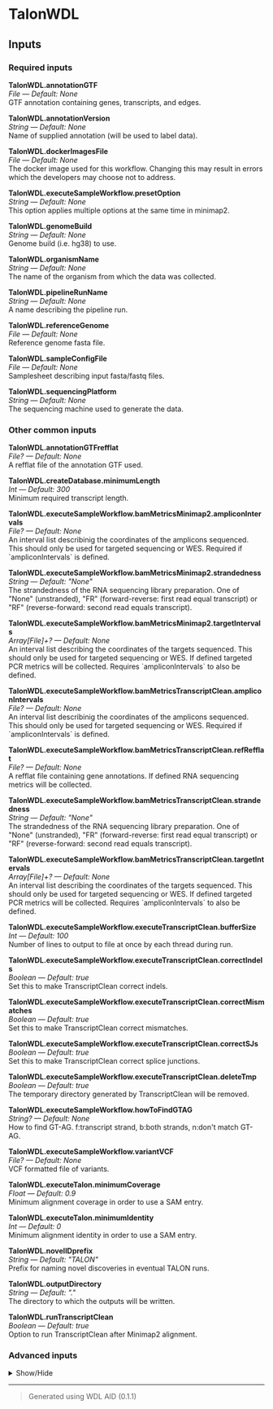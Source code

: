 # TalonWDL


## Inputs


### Required inputs
<p name="TalonWDL.annotationGTF">
        <b>TalonWDL.annotationGTF</b><br />
        <i>File &mdash; Default: None</i><br />
        GTF annotation containing genes, transcripts, and edges.
</p>
<p name="TalonWDL.annotationVersion">
        <b>TalonWDL.annotationVersion</b><br />
        <i>String &mdash; Default: None</i><br />
        Name of supplied annotation (will be used to label data).
</p>
<p name="TalonWDL.dockerImagesFile">
        <b>TalonWDL.dockerImagesFile</b><br />
        <i>File &mdash; Default: None</i><br />
        The docker image used for this workflow. Changing this may result in errors which the developers may choose not to address.
</p>
<p name="TalonWDL.executeSampleWorkflow.presetOption">
        <b>TalonWDL.executeSampleWorkflow.presetOption</b><br />
        <i>String &mdash; Default: None</i><br />
        This option applies multiple options at the same time in minimap2.
</p>
<p name="TalonWDL.genomeBuild">
        <b>TalonWDL.genomeBuild</b><br />
        <i>String &mdash; Default: None</i><br />
        Genome build (i.e. hg38) to use.
</p>
<p name="TalonWDL.organismName">
        <b>TalonWDL.organismName</b><br />
        <i>String &mdash; Default: None</i><br />
        The name of the organism from which the data was collected.
</p>
<p name="TalonWDL.pipelineRunName">
        <b>TalonWDL.pipelineRunName</b><br />
        <i>String &mdash; Default: None</i><br />
        A name describing the pipeline run.
</p>
<p name="TalonWDL.referenceGenome">
        <b>TalonWDL.referenceGenome</b><br />
        <i>File &mdash; Default: None</i><br />
        Reference genome fasta file.
</p>
<p name="TalonWDL.sampleConfigFile">
        <b>TalonWDL.sampleConfigFile</b><br />
        <i>File &mdash; Default: None</i><br />
        Samplesheet describing input fasta/fastq files.
</p>
<p name="TalonWDL.sequencingPlatform">
        <b>TalonWDL.sequencingPlatform</b><br />
        <i>String &mdash; Default: None</i><br />
        The sequencing machine used to generate the data.
</p>

### Other common inputs
<p name="TalonWDL.annotationGTFrefflat">
        <b>TalonWDL.annotationGTFrefflat</b><br />
        <i>File? &mdash; Default: None</i><br />
        A refflat file of the annotation GTF used.
</p>
<p name="TalonWDL.createDatabase.minimumLength">
        <b>TalonWDL.createDatabase.minimumLength</b><br />
        <i>Int &mdash; Default: 300</i><br />
        Minimum required transcript length.
</p>
<p name="TalonWDL.executeSampleWorkflow.bamMetricsMinimap2.ampliconIntervals">
        <b>TalonWDL.executeSampleWorkflow.bamMetricsMinimap2.ampliconIntervals</b><br />
        <i>File? &mdash; Default: None</i><br />
        An interval list describinig the coordinates of the amplicons sequenced. This should only be used for targeted sequencing or WES. Required if `ampliconIntervals` is defined.
</p>
<p name="TalonWDL.executeSampleWorkflow.bamMetricsMinimap2.strandedness">
        <b>TalonWDL.executeSampleWorkflow.bamMetricsMinimap2.strandedness</b><br />
        <i>String &mdash; Default: "None"</i><br />
        The strandedness of the RNA sequencing library preparation. One of "None" (unstranded), "FR" (forward-reverse: first read equal transcript) or "RF" (reverse-forward: second read equals transcript).
</p>
<p name="TalonWDL.executeSampleWorkflow.bamMetricsMinimap2.targetIntervals">
        <b>TalonWDL.executeSampleWorkflow.bamMetricsMinimap2.targetIntervals</b><br />
        <i>Array[File]+? &mdash; Default: None</i><br />
        An interval list describing the coordinates of the targets sequenced. This should only be used for targeted sequencing or WES. If defined targeted PCR metrics will be collected. Requires `ampliconIntervals` to also be defined.
</p>
<p name="TalonWDL.executeSampleWorkflow.bamMetricsTranscriptClean.ampliconIntervals">
        <b>TalonWDL.executeSampleWorkflow.bamMetricsTranscriptClean.ampliconIntervals</b><br />
        <i>File? &mdash; Default: None</i><br />
        An interval list describinig the coordinates of the amplicons sequenced. This should only be used for targeted sequencing or WES. Required if `ampliconIntervals` is defined.
</p>
<p name="TalonWDL.executeSampleWorkflow.bamMetricsTranscriptClean.refRefflat">
        <b>TalonWDL.executeSampleWorkflow.bamMetricsTranscriptClean.refRefflat</b><br />
        <i>File? &mdash; Default: None</i><br />
        A refflat file containing gene annotations. If defined RNA sequencing metrics will be collected.
</p>
<p name="TalonWDL.executeSampleWorkflow.bamMetricsTranscriptClean.strandedness">
        <b>TalonWDL.executeSampleWorkflow.bamMetricsTranscriptClean.strandedness</b><br />
        <i>String &mdash; Default: "None"</i><br />
        The strandedness of the RNA sequencing library preparation. One of "None" (unstranded), "FR" (forward-reverse: first read equal transcript) or "RF" (reverse-forward: second read equals transcript).
</p>
<p name="TalonWDL.executeSampleWorkflow.bamMetricsTranscriptClean.targetIntervals">
        <b>TalonWDL.executeSampleWorkflow.bamMetricsTranscriptClean.targetIntervals</b><br />
        <i>Array[File]+? &mdash; Default: None</i><br />
        An interval list describing the coordinates of the targets sequenced. This should only be used for targeted sequencing or WES. If defined targeted PCR metrics will be collected. Requires `ampliconIntervals` to also be defined.
</p>
<p name="TalonWDL.executeSampleWorkflow.executeTranscriptClean.bufferSize">
        <b>TalonWDL.executeSampleWorkflow.executeTranscriptClean.bufferSize</b><br />
        <i>Int &mdash; Default: 100</i><br />
        Number of lines to output to file at once by each thread during run.
</p>
<p name="TalonWDL.executeSampleWorkflow.executeTranscriptClean.correctIndels">
        <b>TalonWDL.executeSampleWorkflow.executeTranscriptClean.correctIndels</b><br />
        <i>Boolean &mdash; Default: true</i><br />
        Set this to make TranscriptClean correct indels.
</p>
<p name="TalonWDL.executeSampleWorkflow.executeTranscriptClean.correctMismatches">
        <b>TalonWDL.executeSampleWorkflow.executeTranscriptClean.correctMismatches</b><br />
        <i>Boolean &mdash; Default: true</i><br />
        Set this to make TranscriptClean correct mismatches.
</p>
<p name="TalonWDL.executeSampleWorkflow.executeTranscriptClean.correctSJs">
        <b>TalonWDL.executeSampleWorkflow.executeTranscriptClean.correctSJs</b><br />
        <i>Boolean &mdash; Default: true</i><br />
        Set this to make TranscriptClean correct splice junctions.
</p>
<p name="TalonWDL.executeSampleWorkflow.executeTranscriptClean.deleteTmp">
        <b>TalonWDL.executeSampleWorkflow.executeTranscriptClean.deleteTmp</b><br />
        <i>Boolean &mdash; Default: true</i><br />
        The temporary directory generated by TranscriptClean will be removed.
</p>
<p name="TalonWDL.executeSampleWorkflow.howToFindGTAG">
        <b>TalonWDL.executeSampleWorkflow.howToFindGTAG</b><br />
        <i>String? &mdash; Default: None</i><br />
        How to find GT-AG. f:transcript strand, b:both strands, n:don't match GT-AG.
</p>
<p name="TalonWDL.executeSampleWorkflow.variantVCF">
        <b>TalonWDL.executeSampleWorkflow.variantVCF</b><br />
        <i>File? &mdash; Default: None</i><br />
        VCF formatted file of variants.
</p>
<p name="TalonWDL.executeTalon.minimumCoverage">
        <b>TalonWDL.executeTalon.minimumCoverage</b><br />
        <i>Float &mdash; Default: 0.9</i><br />
        Minimum alignment coverage in order to use a SAM entry.
</p>
<p name="TalonWDL.executeTalon.minimumIdentity">
        <b>TalonWDL.executeTalon.minimumIdentity</b><br />
        <i>Int &mdash; Default: 0</i><br />
        Minimum alignment identity in order to use a SAM entry.
</p>
<p name="TalonWDL.novelIDprefix">
        <b>TalonWDL.novelIDprefix</b><br />
        <i>String &mdash; Default: "TALON"</i><br />
        Prefix for naming novel discoveries in eventual TALON runs.
</p>
<p name="TalonWDL.outputDirectory">
        <b>TalonWDL.outputDirectory</b><br />
        <i>String &mdash; Default: "."</i><br />
        The directory to which the outputs will be written.
</p>
<p name="TalonWDL.runTranscriptClean">
        <b>TalonWDL.runTranscriptClean</b><br />
        <i>Boolean &mdash; Default: true</i><br />
        Option to run TranscriptClean after Minimap2 alignment.
</p>

### Advanced inputs
<details>
<summary> Show/Hide </summary>
<p name="TalonWDL.convertDockerImagesFile.dockerImage">
        <b>TalonWDL.convertDockerImagesFile.dockerImage</b><br />
        <i>String &mdash; Default: "quay.io/biocontainers/biowdl-input-converter:0.2.1--py_0"</i><br />
        The docker image used for this task. Changing this may result in errors which the developers may choose not to address.
</p>
<p name="TalonWDL.convertDockerImagesFile.memory">
        <b>TalonWDL.convertDockerImagesFile.memory</b><br />
        <i>String &mdash; Default: "128M"</i><br />
        The maximum amount of memory the job will need.
</p>
<p name="TalonWDL.convertDockerImagesFile.timeMinutes">
        <b>TalonWDL.convertDockerImagesFile.timeMinutes</b><br />
        <i>Int &mdash; Default: 1</i><br />
        The maximum amount of time the job will run in minutes.
</p>
<p name="TalonWDL.convertSampleConfig.checkFileMd5sums">
        <b>TalonWDL.convertSampleConfig.checkFileMd5sums</b><br />
        <i>Boolean &mdash; Default: false</i><br />
        Whether or not the MD5 sums of the files mentioned in the samplesheet should be checked.
</p>
<p name="TalonWDL.convertSampleConfig.old">
        <b>TalonWDL.convertSampleConfig.old</b><br />
        <i>Boolean &mdash; Default: false</i><br />
        Whether or not the old samplesheet format should be used.
</p>
<p name="TalonWDL.convertSampleConfig.skipFileCheck">
        <b>TalonWDL.convertSampleConfig.skipFileCheck</b><br />
        <i>Boolean &mdash; Default: true</i><br />
        Whether or not the existance of the files mentioned in the samplesheet should be checked.
</p>
<p name="TalonWDL.convertSampleConfig.timeMinutes">
        <b>TalonWDL.convertSampleConfig.timeMinutes</b><br />
        <i>Int &mdash; Default: 1</i><br />
        The maximum amount of time the job will run in minutes.
</p>
<p name="TalonWDL.createAbundanceFile.datasetsFile">
        <b>TalonWDL.createAbundanceFile.datasetsFile</b><br />
        <i>File? &mdash; Default: None</i><br />
        A file indicating which datasets should be included.
</p>
<p name="TalonWDL.createAbundanceFile.memory">
        <b>TalonWDL.createAbundanceFile.memory</b><br />
        <i>String &mdash; Default: "4G"</i><br />
        The amount of memory available to the job.
</p>
<p name="TalonWDL.createAbundanceFile.timeMinutes">
        <b>TalonWDL.createAbundanceFile.timeMinutes</b><br />
        <i>Int &mdash; Default: 30</i><br />
        The maximum amount of time the job will run in minutes.
</p>
<p name="TalonWDL.createAbundanceFile.whitelistFile">
        <b>TalonWDL.createAbundanceFile.whitelistFile</b><br />
        <i>File? &mdash; Default: None</i><br />
        Whitelist file of transcripts to include in the output.
</p>
<p name="TalonWDL.createDatabase.cutoff3p">
        <b>TalonWDL.createDatabase.cutoff3p</b><br />
        <i>Int &mdash; Default: 300</i><br />
        Maximum allowable distance (bp) at the 3' end during annotation.
</p>
<p name="TalonWDL.createDatabase.cutoff5p">
        <b>TalonWDL.createDatabase.cutoff5p</b><br />
        <i>Int &mdash; Default: 500</i><br />
        Maximum allowable distance (bp) at the 5' end during annotation.
</p>
<p name="TalonWDL.createDatabase.memory">
        <b>TalonWDL.createDatabase.memory</b><br />
        <i>String &mdash; Default: "10G"</i><br />
        The amount of memory available to the job.
</p>
<p name="TalonWDL.createDatabase.timeMinutes">
        <b>TalonWDL.createDatabase.timeMinutes</b><br />
        <i>Int &mdash; Default: 60</i><br />
        The maximum amount of time the job will run in minutes.
</p>
<p name="TalonWDL.createSJsfile.memory">
        <b>TalonWDL.createSJsfile.memory</b><br />
        <i>String &mdash; Default: "8G"</i><br />
        The amount of memory available to the job.
</p>
<p name="TalonWDL.createSJsfile.minIntronSize">
        <b>TalonWDL.createSJsfile.minIntronSize</b><br />
        <i>Int &mdash; Default: 21</i><br />
        Minimum size of intron to consider a junction.
</p>
<p name="TalonWDL.createSJsfile.timeMinutes">
        <b>TalonWDL.createSJsfile.timeMinutes</b><br />
        <i>Int &mdash; Default: 30</i><br />
        The maximum amount of time the job will run in minutes.
</p>
<p name="TalonWDL.createSummaryFile.datasetGroupsCSV">
        <b>TalonWDL.createSummaryFile.datasetGroupsCSV</b><br />
        <i>File? &mdash; Default: None</i><br />
        File of comma-delimited dataset groups to process together.
</p>
<p name="TalonWDL.createSummaryFile.memory">
        <b>TalonWDL.createSummaryFile.memory</b><br />
        <i>String &mdash; Default: "4G"</i><br />
        The amount of memory available to the job.
</p>
<p name="TalonWDL.createSummaryFile.setVerbose">
        <b>TalonWDL.createSummaryFile.setVerbose</b><br />
        <i>Boolean &mdash; Default: false</i><br />
        Print out the counts in terminal.
</p>
<p name="TalonWDL.createSummaryFile.timeMinutes">
        <b>TalonWDL.createSummaryFile.timeMinutes</b><br />
        <i>Int &mdash; Default: 50</i><br />
        The maximum amount of time the job will run in minutes.
</p>
<p name="TalonWDL.executePicardDict.javaXmx">
        <b>TalonWDL.executePicardDict.javaXmx</b><br />
        <i>String &mdash; Default: "2G"</i><br />
        The maximum memory available to the program. Should be lower than `memory` to accommodate JVM overhead.
</p>
<p name="TalonWDL.executePicardDict.memory">
        <b>TalonWDL.executePicardDict.memory</b><br />
        <i>String &mdash; Default: "3G"</i><br />
        The amount of memory available to the job.
</p>
<p name="TalonWDL.executeSampleWorkflow.bamMetricsMinimap2.ampliconIntervalsLists.javaXmx">
        <b>TalonWDL.executeSampleWorkflow.bamMetricsMinimap2.ampliconIntervalsLists.javaXmx</b><br />
        <i>String &mdash; Default: "3G"</i><br />
        The maximum memory available to the program. Should be lower than `memory` to accommodate JVM overhead.
</p>
<p name="TalonWDL.executeSampleWorkflow.bamMetricsMinimap2.ampliconIntervalsLists.memory">
        <b>TalonWDL.executeSampleWorkflow.bamMetricsMinimap2.ampliconIntervalsLists.memory</b><br />
        <i>String &mdash; Default: "4G"</i><br />
        The amount of memory this job will use.
</p>
<p name="TalonWDL.executeSampleWorkflow.bamMetricsMinimap2.ampliconIntervalsLists.timeMinutes">
        <b>TalonWDL.executeSampleWorkflow.bamMetricsMinimap2.ampliconIntervalsLists.timeMinutes</b><br />
        <i>Int &mdash; Default: 5</i><br />
        The maximum amount of time the job will run in minutes.
</p>
<p name="TalonWDL.executeSampleWorkflow.bamMetricsMinimap2.collectAlignmentSummaryMetrics">
        <b>TalonWDL.executeSampleWorkflow.bamMetricsMinimap2.collectAlignmentSummaryMetrics</b><br />
        <i>Boolean &mdash; Default: true</i><br />
        Equivalent to the `PROGRAM=CollectAlignmentSummaryMetrics` argument in Picard.
</p>
<p name="TalonWDL.executeSampleWorkflow.bamMetricsMinimap2.Flagstat.memory">
        <b>TalonWDL.executeSampleWorkflow.bamMetricsMinimap2.Flagstat.memory</b><br />
        <i>String &mdash; Default: "1G"</i><br />
        The amount of memory needed for the job.
</p>
<p name="TalonWDL.executeSampleWorkflow.bamMetricsMinimap2.Flagstat.timeMinutes">
        <b>TalonWDL.executeSampleWorkflow.bamMetricsMinimap2.Flagstat.timeMinutes</b><br />
        <i>Int &mdash; Default: 1 + ceil(size(inputBam,"G"))</i><br />
        The maximum amount of time the job will run in minutes.
</p>
<p name="TalonWDL.executeSampleWorkflow.bamMetricsMinimap2.meanQualityByCycle">
        <b>TalonWDL.executeSampleWorkflow.bamMetricsMinimap2.meanQualityByCycle</b><br />
        <i>Boolean &mdash; Default: true</i><br />
        Equivalent to the `PROGRAM=MeanQualityByCycle` argument in Picard.
</p>
<p name="TalonWDL.executeSampleWorkflow.bamMetricsMinimap2.picardMetrics.collectBaseDistributionByCycle">
        <b>TalonWDL.executeSampleWorkflow.bamMetricsMinimap2.picardMetrics.collectBaseDistributionByCycle</b><br />
        <i>Boolean &mdash; Default: true</i><br />
        Equivalent to the `PROGRAM=CollectBaseDistributionByCycle` argument.
</p>
<p name="TalonWDL.executeSampleWorkflow.bamMetricsMinimap2.picardMetrics.collectGcBiasMetrics">
        <b>TalonWDL.executeSampleWorkflow.bamMetricsMinimap2.picardMetrics.collectGcBiasMetrics</b><br />
        <i>Boolean &mdash; Default: true</i><br />
        Equivalent to the `PROGRAM=CollectGcBiasMetrics` argument.
</p>
<p name="TalonWDL.executeSampleWorkflow.bamMetricsMinimap2.picardMetrics.collectInsertSizeMetrics">
        <b>TalonWDL.executeSampleWorkflow.bamMetricsMinimap2.picardMetrics.collectInsertSizeMetrics</b><br />
        <i>Boolean &mdash; Default: true</i><br />
        Equivalent to the `PROGRAM=CollectInsertSizeMetrics` argument.
</p>
<p name="TalonWDL.executeSampleWorkflow.bamMetricsMinimap2.picardMetrics.collectQualityYieldMetrics">
        <b>TalonWDL.executeSampleWorkflow.bamMetricsMinimap2.picardMetrics.collectQualityYieldMetrics</b><br />
        <i>Boolean &mdash; Default: true</i><br />
        Equivalent to the `PROGRAM=CollectQualityYieldMetrics` argument.
</p>
<p name="TalonWDL.executeSampleWorkflow.bamMetricsMinimap2.picardMetrics.collectSequencingArtifactMetrics">
        <b>TalonWDL.executeSampleWorkflow.bamMetricsMinimap2.picardMetrics.collectSequencingArtifactMetrics</b><br />
        <i>Boolean &mdash; Default: true</i><br />
        Equivalent to the `PROGRAM=CollectSequencingArtifactMetrics` argument.
</p>
<p name="TalonWDL.executeSampleWorkflow.bamMetricsMinimap2.picardMetrics.javaXmx">
        <b>TalonWDL.executeSampleWorkflow.bamMetricsMinimap2.picardMetrics.javaXmx</b><br />
        <i>String &mdash; Default: "8G"</i><br />
        The maximum memory available to the program. Should be lower than `memory` to accommodate JVM overhead.
</p>
<p name="TalonWDL.executeSampleWorkflow.bamMetricsMinimap2.picardMetrics.memory">
        <b>TalonWDL.executeSampleWorkflow.bamMetricsMinimap2.picardMetrics.memory</b><br />
        <i>String &mdash; Default: "9G"</i><br />
        The amount of memory this job will use.
</p>
<p name="TalonWDL.executeSampleWorkflow.bamMetricsMinimap2.picardMetrics.qualityScoreDistribution">
        <b>TalonWDL.executeSampleWorkflow.bamMetricsMinimap2.picardMetrics.qualityScoreDistribution</b><br />
        <i>Boolean &mdash; Default: true</i><br />
        Equivalent to the `PROGRAM=QualityScoreDistribution` argument.
</p>
<p name="TalonWDL.executeSampleWorkflow.bamMetricsMinimap2.picardMetrics.timeMinutes">
        <b>TalonWDL.executeSampleWorkflow.bamMetricsMinimap2.picardMetrics.timeMinutes</b><br />
        <i>Int &mdash; Default: 1 + ceil((size(inputBam,"G") * 6))</i><br />
        The maximum amount of time the job will run in minutes.
</p>
<p name="TalonWDL.executeSampleWorkflow.bamMetricsMinimap2.rnaSeqMetrics.javaXmx">
        <b>TalonWDL.executeSampleWorkflow.bamMetricsMinimap2.rnaSeqMetrics.javaXmx</b><br />
        <i>String &mdash; Default: "8G"</i><br />
        The maximum memory available to the program. Should be lower than `memory` to accommodate JVM overhead.
</p>
<p name="TalonWDL.executeSampleWorkflow.bamMetricsMinimap2.rnaSeqMetrics.memory">
        <b>TalonWDL.executeSampleWorkflow.bamMetricsMinimap2.rnaSeqMetrics.memory</b><br />
        <i>String &mdash; Default: "9G"</i><br />
        The amount of memory this job will use.
</p>
<p name="TalonWDL.executeSampleWorkflow.bamMetricsMinimap2.rnaSeqMetrics.timeMinutes">
        <b>TalonWDL.executeSampleWorkflow.bamMetricsMinimap2.rnaSeqMetrics.timeMinutes</b><br />
        <i>Int &mdash; Default: 1 + ceil((size(inputBam,"G") * 6))</i><br />
        The maximum amount of time the job will run in minutes.
</p>
<p name="TalonWDL.executeSampleWorkflow.bamMetricsMinimap2.targetIntervalsLists.javaXmx">
        <b>TalonWDL.executeSampleWorkflow.bamMetricsMinimap2.targetIntervalsLists.javaXmx</b><br />
        <i>String &mdash; Default: "3G"</i><br />
        The maximum memory available to the program. Should be lower than `memory` to accommodate JVM overhead.
</p>
<p name="TalonWDL.executeSampleWorkflow.bamMetricsMinimap2.targetIntervalsLists.memory">
        <b>TalonWDL.executeSampleWorkflow.bamMetricsMinimap2.targetIntervalsLists.memory</b><br />
        <i>String &mdash; Default: "4G"</i><br />
        The amount of memory this job will use.
</p>
<p name="TalonWDL.executeSampleWorkflow.bamMetricsMinimap2.targetIntervalsLists.timeMinutes">
        <b>TalonWDL.executeSampleWorkflow.bamMetricsMinimap2.targetIntervalsLists.timeMinutes</b><br />
        <i>Int &mdash; Default: 5</i><br />
        The maximum amount of time the job will run in minutes.
</p>
<p name="TalonWDL.executeSampleWorkflow.bamMetricsMinimap2.targetMetrics.javaXmx">
        <b>TalonWDL.executeSampleWorkflow.bamMetricsMinimap2.targetMetrics.javaXmx</b><br />
        <i>String &mdash; Default: "3G"</i><br />
        The maximum memory available to the program. Should be lower than `memory` to accommodate JVM overhead.
</p>
<p name="TalonWDL.executeSampleWorkflow.bamMetricsMinimap2.targetMetrics.memory">
        <b>TalonWDL.executeSampleWorkflow.bamMetricsMinimap2.targetMetrics.memory</b><br />
        <i>String &mdash; Default: "4G"</i><br />
        The amount of memory this job will use.
</p>
<p name="TalonWDL.executeSampleWorkflow.bamMetricsMinimap2.targetMetrics.timeMinutes">
        <b>TalonWDL.executeSampleWorkflow.bamMetricsMinimap2.targetMetrics.timeMinutes</b><br />
        <i>Int &mdash; Default: 1 + ceil((size(inputBam,"G") * 6))</i><br />
        The maximum amount of time the job will run in minutes.
</p>
<p name="TalonWDL.executeSampleWorkflow.bamMetricsTranscriptClean.ampliconIntervalsLists.javaXmx">
        <b>TalonWDL.executeSampleWorkflow.bamMetricsTranscriptClean.ampliconIntervalsLists.javaXmx</b><br />
        <i>String &mdash; Default: "3G"</i><br />
        The maximum memory available to the program. Should be lower than `memory` to accommodate JVM overhead.
</p>
<p name="TalonWDL.executeSampleWorkflow.bamMetricsTranscriptClean.ampliconIntervalsLists.memory">
        <b>TalonWDL.executeSampleWorkflow.bamMetricsTranscriptClean.ampliconIntervalsLists.memory</b><br />
        <i>String &mdash; Default: "4G"</i><br />
        The amount of memory this job will use.
</p>
<p name="TalonWDL.executeSampleWorkflow.bamMetricsTranscriptClean.ampliconIntervalsLists.timeMinutes">
        <b>TalonWDL.executeSampleWorkflow.bamMetricsTranscriptClean.ampliconIntervalsLists.timeMinutes</b><br />
        <i>Int &mdash; Default: 5</i><br />
        The maximum amount of time the job will run in minutes.
</p>
<p name="TalonWDL.executeSampleWorkflow.bamMetricsTranscriptClean.Flagstat.memory">
        <b>TalonWDL.executeSampleWorkflow.bamMetricsTranscriptClean.Flagstat.memory</b><br />
        <i>String &mdash; Default: "1G"</i><br />
        The amount of memory needed for the job.
</p>
<p name="TalonWDL.executeSampleWorkflow.bamMetricsTranscriptClean.Flagstat.timeMinutes">
        <b>TalonWDL.executeSampleWorkflow.bamMetricsTranscriptClean.Flagstat.timeMinutes</b><br />
        <i>Int &mdash; Default: 1 + ceil(size(inputBam,"G"))</i><br />
        The maximum amount of time the job will run in minutes.
</p>
<p name="TalonWDL.executeSampleWorkflow.bamMetricsTranscriptClean.picardMetrics.collectBaseDistributionByCycle">
        <b>TalonWDL.executeSampleWorkflow.bamMetricsTranscriptClean.picardMetrics.collectBaseDistributionByCycle</b><br />
        <i>Boolean &mdash; Default: true</i><br />
        Equivalent to the `PROGRAM=CollectBaseDistributionByCycle` argument.
</p>
<p name="TalonWDL.executeSampleWorkflow.bamMetricsTranscriptClean.picardMetrics.collectGcBiasMetrics">
        <b>TalonWDL.executeSampleWorkflow.bamMetricsTranscriptClean.picardMetrics.collectGcBiasMetrics</b><br />
        <i>Boolean &mdash; Default: true</i><br />
        Equivalent to the `PROGRAM=CollectGcBiasMetrics` argument.
</p>
<p name="TalonWDL.executeSampleWorkflow.bamMetricsTranscriptClean.picardMetrics.collectInsertSizeMetrics">
        <b>TalonWDL.executeSampleWorkflow.bamMetricsTranscriptClean.picardMetrics.collectInsertSizeMetrics</b><br />
        <i>Boolean &mdash; Default: true</i><br />
        Equivalent to the `PROGRAM=CollectInsertSizeMetrics` argument.
</p>
<p name="TalonWDL.executeSampleWorkflow.bamMetricsTranscriptClean.picardMetrics.collectQualityYieldMetrics">
        <b>TalonWDL.executeSampleWorkflow.bamMetricsTranscriptClean.picardMetrics.collectQualityYieldMetrics</b><br />
        <i>Boolean &mdash; Default: true</i><br />
        Equivalent to the `PROGRAM=CollectQualityYieldMetrics` argument.
</p>
<p name="TalonWDL.executeSampleWorkflow.bamMetricsTranscriptClean.picardMetrics.collectSequencingArtifactMetrics">
        <b>TalonWDL.executeSampleWorkflow.bamMetricsTranscriptClean.picardMetrics.collectSequencingArtifactMetrics</b><br />
        <i>Boolean &mdash; Default: true</i><br />
        Equivalent to the `PROGRAM=CollectSequencingArtifactMetrics` argument.
</p>
<p name="TalonWDL.executeSampleWorkflow.bamMetricsTranscriptClean.picardMetrics.javaXmx">
        <b>TalonWDL.executeSampleWorkflow.bamMetricsTranscriptClean.picardMetrics.javaXmx</b><br />
        <i>String &mdash; Default: "8G"</i><br />
        The maximum memory available to the program. Should be lower than `memory` to accommodate JVM overhead.
</p>
<p name="TalonWDL.executeSampleWorkflow.bamMetricsTranscriptClean.picardMetrics.memory">
        <b>TalonWDL.executeSampleWorkflow.bamMetricsTranscriptClean.picardMetrics.memory</b><br />
        <i>String &mdash; Default: "9G"</i><br />
        The amount of memory this job will use.
</p>
<p name="TalonWDL.executeSampleWorkflow.bamMetricsTranscriptClean.picardMetrics.qualityScoreDistribution">
        <b>TalonWDL.executeSampleWorkflow.bamMetricsTranscriptClean.picardMetrics.qualityScoreDistribution</b><br />
        <i>Boolean &mdash; Default: true</i><br />
        Equivalent to the `PROGRAM=QualityScoreDistribution` argument.
</p>
<p name="TalonWDL.executeSampleWorkflow.bamMetricsTranscriptClean.picardMetrics.timeMinutes">
        <b>TalonWDL.executeSampleWorkflow.bamMetricsTranscriptClean.picardMetrics.timeMinutes</b><br />
        <i>Int &mdash; Default: 1 + ceil((size(inputBam,"G") * 6))</i><br />
        The maximum amount of time the job will run in minutes.
</p>
<p name="TalonWDL.executeSampleWorkflow.bamMetricsTranscriptClean.rnaSeqMetrics.javaXmx">
        <b>TalonWDL.executeSampleWorkflow.bamMetricsTranscriptClean.rnaSeqMetrics.javaXmx</b><br />
        <i>String &mdash; Default: "8G"</i><br />
        The maximum memory available to the program. Should be lower than `memory` to accommodate JVM overhead.
</p>
<p name="TalonWDL.executeSampleWorkflow.bamMetricsTranscriptClean.rnaSeqMetrics.memory">
        <b>TalonWDL.executeSampleWorkflow.bamMetricsTranscriptClean.rnaSeqMetrics.memory</b><br />
        <i>String &mdash; Default: "9G"</i><br />
        The amount of memory this job will use.
</p>
<p name="TalonWDL.executeSampleWorkflow.bamMetricsTranscriptClean.rnaSeqMetrics.timeMinutes">
        <b>TalonWDL.executeSampleWorkflow.bamMetricsTranscriptClean.rnaSeqMetrics.timeMinutes</b><br />
        <i>Int &mdash; Default: 1 + ceil((size(inputBam,"G") * 6))</i><br />
        The maximum amount of time the job will run in minutes.
</p>
<p name="TalonWDL.executeSampleWorkflow.bamMetricsTranscriptClean.targetIntervalsLists.javaXmx">
        <b>TalonWDL.executeSampleWorkflow.bamMetricsTranscriptClean.targetIntervalsLists.javaXmx</b><br />
        <i>String &mdash; Default: "3G"</i><br />
        The maximum memory available to the program. Should be lower than `memory` to accommodate JVM overhead.
</p>
<p name="TalonWDL.executeSampleWorkflow.bamMetricsTranscriptClean.targetIntervalsLists.memory">
        <b>TalonWDL.executeSampleWorkflow.bamMetricsTranscriptClean.targetIntervalsLists.memory</b><br />
        <i>String &mdash; Default: "4G"</i><br />
        The amount of memory this job will use.
</p>
<p name="TalonWDL.executeSampleWorkflow.bamMetricsTranscriptClean.targetIntervalsLists.timeMinutes">
        <b>TalonWDL.executeSampleWorkflow.bamMetricsTranscriptClean.targetIntervalsLists.timeMinutes</b><br />
        <i>Int &mdash; Default: 5</i><br />
        The maximum amount of time the job will run in minutes.
</p>
<p name="TalonWDL.executeSampleWorkflow.bamMetricsTranscriptClean.targetMetrics.javaXmx">
        <b>TalonWDL.executeSampleWorkflow.bamMetricsTranscriptClean.targetMetrics.javaXmx</b><br />
        <i>String &mdash; Default: "3G"</i><br />
        The maximum memory available to the program. Should be lower than `memory` to accommodate JVM overhead.
</p>
<p name="TalonWDL.executeSampleWorkflow.bamMetricsTranscriptClean.targetMetrics.memory">
        <b>TalonWDL.executeSampleWorkflow.bamMetricsTranscriptClean.targetMetrics.memory</b><br />
        <i>String &mdash; Default: "4G"</i><br />
        The amount of memory this job will use.
</p>
<p name="TalonWDL.executeSampleWorkflow.bamMetricsTranscriptClean.targetMetrics.timeMinutes">
        <b>TalonWDL.executeSampleWorkflow.bamMetricsTranscriptClean.targetMetrics.timeMinutes</b><br />
        <i>Int &mdash; Default: 1 + ceil((size(inputBam,"G") * 6))</i><br />
        The maximum amount of time the job will run in minutes.
</p>
<p name="TalonWDL.executeSampleWorkflow.executeIndexMinimap2.memory">
        <b>TalonWDL.executeSampleWorkflow.executeIndexMinimap2.memory</b><br />
        <i>String &mdash; Default: "2G"</i><br />
        The amount of memory needed for the job.
</p>
<p name="TalonWDL.executeSampleWorkflow.executeIndexMinimap2.timeMinutes">
        <b>TalonWDL.executeSampleWorkflow.executeIndexMinimap2.timeMinutes</b><br />
        <i>Int &mdash; Default: 1 + ceil((size(bamFile,"G") * 4))</i><br />
        The maximum amount of time the job will run in minutes.
</p>
<p name="TalonWDL.executeSampleWorkflow.executeIndexTranscriptClean.memory">
        <b>TalonWDL.executeSampleWorkflow.executeIndexTranscriptClean.memory</b><br />
        <i>String &mdash; Default: "2G"</i><br />
        The amount of memory needed for the job.
</p>
<p name="TalonWDL.executeSampleWorkflow.executeIndexTranscriptClean.timeMinutes">
        <b>TalonWDL.executeSampleWorkflow.executeIndexTranscriptClean.timeMinutes</b><br />
        <i>Int &mdash; Default: 1 + ceil((size(bamFile,"G") * 4))</i><br />
        The maximum amount of time the job will run in minutes.
</p>
<p name="TalonWDL.executeSampleWorkflow.executeMinimap2.cores">
        <b>TalonWDL.executeSampleWorkflow.executeMinimap2.cores</b><br />
        <i>Int &mdash; Default: 4</i><br />
        The number of cores to be used.
</p>
<p name="TalonWDL.executeSampleWorkflow.executeMinimap2.kmerSize">
        <b>TalonWDL.executeSampleWorkflow.executeMinimap2.kmerSize</b><br />
        <i>Int &mdash; Default: 15</i><br />
        K-mer size (no larger than 28).
</p>
<p name="TalonWDL.executeSampleWorkflow.executeMinimap2.matchingScore">
        <b>TalonWDL.executeSampleWorkflow.executeMinimap2.matchingScore</b><br />
        <i>Int? &mdash; Default: None</i><br />
        Matching score.
</p>
<p name="TalonWDL.executeSampleWorkflow.executeMinimap2.maxFragmentLength">
        <b>TalonWDL.executeSampleWorkflow.executeMinimap2.maxFragmentLength</b><br />
        <i>Int? &mdash; Default: None</i><br />
        Max fragment length (effective with -xsr or in the fragment mode).
</p>
<p name="TalonWDL.executeSampleWorkflow.executeMinimap2.maxIntronLength">
        <b>TalonWDL.executeSampleWorkflow.executeMinimap2.maxIntronLength</b><br />
        <i>Int? &mdash; Default: None</i><br />
        Max intron length (effective with -xsplice; changing -r).
</p>
<p name="TalonWDL.executeSampleWorkflow.executeMinimap2.memory">
        <b>TalonWDL.executeSampleWorkflow.executeMinimap2.memory</b><br />
        <i>String &mdash; Default: "30G"</i><br />
        The amount of memory available to the job.
</p>
<p name="TalonWDL.executeSampleWorkflow.executeMinimap2.mismatchPenalty">
        <b>TalonWDL.executeSampleWorkflow.executeMinimap2.mismatchPenalty</b><br />
        <i>Int? &mdash; Default: None</i><br />
        Mismatch penalty.
</p>
<p name="TalonWDL.executeSampleWorkflow.executeMinimap2.retainMaxSecondaryAlignments">
        <b>TalonWDL.executeSampleWorkflow.executeMinimap2.retainMaxSecondaryAlignments</b><br />
        <i>Int? &mdash; Default: None</i><br />
        Retain at most INT secondary alignments.
</p>
<p name="TalonWDL.executeSampleWorkflow.executeMinimap2.secondaryAlignment">
        <b>TalonWDL.executeSampleWorkflow.executeMinimap2.secondaryAlignment</b><br />
        <i>Boolean &mdash; Default: false</i><br />
        Whether to output secondary alignments.
</p>
<p name="TalonWDL.executeSampleWorkflow.executeMinimap2.skipSelfAndDualMappings">
        <b>TalonWDL.executeSampleWorkflow.executeMinimap2.skipSelfAndDualMappings</b><br />
        <i>Boolean &mdash; Default: false</i><br />
        Skip self and dual mappings (for the all-vs-all mode).
</p>
<p name="TalonWDL.executeSampleWorkflow.executeMinimap2.timeMinutes">
        <b>TalonWDL.executeSampleWorkflow.executeMinimap2.timeMinutes</b><br />
        <i>Int &mdash; Default: 1 + ceil((size(queryFile,"G") * 200 / cores))</i><br />
        The maximum amount of time the job will run in minutes.
</p>
<p name="TalonWDL.executeSampleWorkflow.executeSortMinimap2.compressionLevel">
        <b>TalonWDL.executeSampleWorkflow.executeSortMinimap2.compressionLevel</b><br />
        <i>Int &mdash; Default: 1</i><br />
        Compression level from 0 (uncompressed) to 9 (best).
</p>
<p name="TalonWDL.executeSampleWorkflow.executeSortMinimap2.memory">
        <b>TalonWDL.executeSampleWorkflow.executeSortMinimap2.memory</b><br />
        <i>String &mdash; Default: "2G"</i><br />
        The amount of memory available to the job.
</p>
<p name="TalonWDL.executeSampleWorkflow.executeSortMinimap2.sortByName">
        <b>TalonWDL.executeSampleWorkflow.executeSortMinimap2.sortByName</b><br />
        <i>Boolean &mdash; Default: false</i><br />
        Sort the inputBam by read name instead of position.
</p>
<p name="TalonWDL.executeSampleWorkflow.executeSortMinimap2.threads">
        <b>TalonWDL.executeSampleWorkflow.executeSortMinimap2.threads</b><br />
        <i>Int? &mdash; Default: None</i><br />
        The number of additional threads that will be used for this task.
</p>
<p name="TalonWDL.executeSampleWorkflow.executeSortMinimap2.timeMinutes">
        <b>TalonWDL.executeSampleWorkflow.executeSortMinimap2.timeMinutes</b><br />
        <i>Int &mdash; Default: 1 + ceil((size(inputBam,"G") * 2))</i><br />
        The maximum amount of time the job will run in minutes.
</p>
<p name="TalonWDL.executeSampleWorkflow.executeSortTranscriptClean.compressionLevel">
        <b>TalonWDL.executeSampleWorkflow.executeSortTranscriptClean.compressionLevel</b><br />
        <i>Int &mdash; Default: 1</i><br />
        Compression level from 0 (uncompressed) to 9 (best).
</p>
<p name="TalonWDL.executeSampleWorkflow.executeSortTranscriptClean.memory">
        <b>TalonWDL.executeSampleWorkflow.executeSortTranscriptClean.memory</b><br />
        <i>String &mdash; Default: "2G"</i><br />
        The amount of memory available to the job.
</p>
<p name="TalonWDL.executeSampleWorkflow.executeSortTranscriptClean.sortByName">
        <b>TalonWDL.executeSampleWorkflow.executeSortTranscriptClean.sortByName</b><br />
        <i>Boolean &mdash; Default: false</i><br />
        Sort the inputBam by read name instead of position.
</p>
<p name="TalonWDL.executeSampleWorkflow.executeSortTranscriptClean.threads">
        <b>TalonWDL.executeSampleWorkflow.executeSortTranscriptClean.threads</b><br />
        <i>Int? &mdash; Default: None</i><br />
        The number of additional threads that will be used for this task.
</p>
<p name="TalonWDL.executeSampleWorkflow.executeSortTranscriptClean.timeMinutes">
        <b>TalonWDL.executeSampleWorkflow.executeSortTranscriptClean.timeMinutes</b><br />
        <i>Int &mdash; Default: 1 + ceil((size(inputBam,"G") * 2))</i><br />
        The maximum amount of time the job will run in minutes.
</p>
<p name="TalonWDL.executeSampleWorkflow.executeTranscriptClean.canonOnly">
        <b>TalonWDL.executeSampleWorkflow.executeTranscriptClean.canonOnly</b><br />
        <i>Boolean &mdash; Default: false</i><br />
        Only output canonical transcripts and transcript containing annotated noncanonical junctions.
</p>
<p name="TalonWDL.executeSampleWorkflow.executeTranscriptClean.cores">
        <b>TalonWDL.executeSampleWorkflow.executeTranscriptClean.cores</b><br />
        <i>Int &mdash; Default: 1</i><br />
        The number of cores to be used.
</p>
<p name="TalonWDL.executeSampleWorkflow.executeTranscriptClean.dryRun">
        <b>TalonWDL.executeSampleWorkflow.executeTranscriptClean.dryRun</b><br />
        <i>Boolean &mdash; Default: false</i><br />
        TranscriptClean will read in the data but don't do any correction.
</p>
<p name="TalonWDL.executeSampleWorkflow.executeTranscriptClean.maxLenIndel">
        <b>TalonWDL.executeSampleWorkflow.executeTranscriptClean.maxLenIndel</b><br />
        <i>Int &mdash; Default: 5</i><br />
        Maximum size indel to correct.
</p>
<p name="TalonWDL.executeSampleWorkflow.executeTranscriptClean.maxSJoffset">
        <b>TalonWDL.executeSampleWorkflow.executeTranscriptClean.maxSJoffset</b><br />
        <i>Int &mdash; Default: 5</i><br />
        Maximum distance from annotated splice junction to correct.
</p>
<p name="TalonWDL.executeSampleWorkflow.executeTranscriptClean.memory">
        <b>TalonWDL.executeSampleWorkflow.executeTranscriptClean.memory</b><br />
        <i>String &mdash; Default: "25G"</i><br />
        The amount of memory available to the job.
</p>
<p name="TalonWDL.executeSampleWorkflow.executeTranscriptClean.timeMinutes">
        <b>TalonWDL.executeSampleWorkflow.executeTranscriptClean.timeMinutes</b><br />
        <i>Int &mdash; Default: 2880</i><br />
        The maximum amount of time the job will run in minutes.
</p>
<p name="TalonWDL.executeSampleWorkflow.fastqcTask.adapters">
        <b>TalonWDL.executeSampleWorkflow.fastqcTask.adapters</b><br />
        <i>File? &mdash; Default: None</i><br />
        Equivalent to fastqc's --adapters option.
</p>
<p name="TalonWDL.executeSampleWorkflow.fastqcTask.casava">
        <b>TalonWDL.executeSampleWorkflow.fastqcTask.casava</b><br />
        <i>Boolean &mdash; Default: false</i><br />
        Equivalent to fastqc's --casava flag.
</p>
<p name="TalonWDL.executeSampleWorkflow.fastqcTask.contaminants">
        <b>TalonWDL.executeSampleWorkflow.fastqcTask.contaminants</b><br />
        <i>File? &mdash; Default: None</i><br />
        Equivalent to fastqc's --contaminants option.
</p>
<p name="TalonWDL.executeSampleWorkflow.fastqcTask.dir">
        <b>TalonWDL.executeSampleWorkflow.fastqcTask.dir</b><br />
        <i>String? &mdash; Default: None</i><br />
        Equivalent to fastqc's --dir option.
</p>
<p name="TalonWDL.executeSampleWorkflow.fastqcTask.extract">
        <b>TalonWDL.executeSampleWorkflow.fastqcTask.extract</b><br />
        <i>Boolean &mdash; Default: false</i><br />
        Equivalent to fastqc's --extract flag.
</p>
<p name="TalonWDL.executeSampleWorkflow.fastqcTask.format">
        <b>TalonWDL.executeSampleWorkflow.fastqcTask.format</b><br />
        <i>String? &mdash; Default: None</i><br />
        Equivalent to fastqc's --format option.
</p>
<p name="TalonWDL.executeSampleWorkflow.fastqcTask.kmers">
        <b>TalonWDL.executeSampleWorkflow.fastqcTask.kmers</b><br />
        <i>Int? &mdash; Default: None</i><br />
        Equivalent to fastqc's --kmers option.
</p>
<p name="TalonWDL.executeSampleWorkflow.fastqcTask.limits">
        <b>TalonWDL.executeSampleWorkflow.fastqcTask.limits</b><br />
        <i>File? &mdash; Default: None</i><br />
        Equivalent to fastqc's --limits option.
</p>
<p name="TalonWDL.executeSampleWorkflow.fastqcTask.memory">
        <b>TalonWDL.executeSampleWorkflow.fastqcTask.memory</b><br />
        <i>String &mdash; Default: "~{250 + 250 * threads}M"</i><br />
        The amount of memory this job will use.
</p>
<p name="TalonWDL.executeSampleWorkflow.fastqcTask.minLength">
        <b>TalonWDL.executeSampleWorkflow.fastqcTask.minLength</b><br />
        <i>Int? &mdash; Default: None</i><br />
        Equivalent to fastqc's --min_length option.
</p>
<p name="TalonWDL.executeSampleWorkflow.fastqcTask.nano">
        <b>TalonWDL.executeSampleWorkflow.fastqcTask.nano</b><br />
        <i>Boolean &mdash; Default: false</i><br />
        Equivalent to fastqc's --nano flag.
</p>
<p name="TalonWDL.executeSampleWorkflow.fastqcTask.noFilter">
        <b>TalonWDL.executeSampleWorkflow.fastqcTask.noFilter</b><br />
        <i>Boolean &mdash; Default: false</i><br />
        Equivalent to fastqc's --nofilter flag.
</p>
<p name="TalonWDL.executeSampleWorkflow.fastqcTask.nogroup">
        <b>TalonWDL.executeSampleWorkflow.fastqcTask.nogroup</b><br />
        <i>Boolean &mdash; Default: false</i><br />
        Equivalent to fastqc's --nogroup flag.
</p>
<p name="TalonWDL.executeSampleWorkflow.fastqcTask.threads">
        <b>TalonWDL.executeSampleWorkflow.fastqcTask.threads</b><br />
        <i>Int &mdash; Default: 1</i><br />
        The number of cores to use.
</p>
<p name="TalonWDL.executeSampleWorkflow.fastqcTask.timeMinutes">
        <b>TalonWDL.executeSampleWorkflow.fastqcTask.timeMinutes</b><br />
        <i>Int &mdash; Default: 1 + ceil(size(seqFile,"G")) * 4</i><br />
        The maximum amount of time the job will run in minutes.
</p>
<p name="TalonWDL.executeSamtoolsFaidx.memory">
        <b>TalonWDL.executeSamtoolsFaidx.memory</b><br />
        <i>String &mdash; Default: "2G"</i><br />
        The amount of memory available to the job.
</p>
<p name="TalonWDL.executeTalon.cores">
        <b>TalonWDL.executeTalon.cores</b><br />
        <i>Int &mdash; Default: 4</i><br />
        The number of cores to be used.
</p>
<p name="TalonWDL.executeTalon.memory">
        <b>TalonWDL.executeTalon.memory</b><br />
        <i>String &mdash; Default: "25G"</i><br />
        The amount of memory available to the job.
</p>
<p name="TalonWDL.executeTalon.timeMinutes">
        <b>TalonWDL.executeTalon.timeMinutes</b><br />
        <i>Int &mdash; Default: 2880</i><br />
        The maximum amount of time the job will run in minutes.
</p>
<p name="TalonWDL.multiqcTask.clConfig">
        <b>TalonWDL.multiqcTask.clConfig</b><br />
        <i>String? &mdash; Default: None</i><br />
        Equivalent to MultiQC's `--cl-config` option.
</p>
<p name="TalonWDL.multiqcTask.comment">
        <b>TalonWDL.multiqcTask.comment</b><br />
        <i>String? &mdash; Default: None</i><br />
        Equivalent to MultiQC's `--comment` option.
</p>
<p name="TalonWDL.multiqcTask.config">
        <b>TalonWDL.multiqcTask.config</b><br />
        <i>File? &mdash; Default: None</i><br />
        Equivalent to MultiQC's `--config` option.
</p>
<p name="TalonWDL.multiqcTask.dataFormat">
        <b>TalonWDL.multiqcTask.dataFormat</b><br />
        <i>String? &mdash; Default: None</i><br />
        Equivalent to MultiQC's `--data-format` option.
</p>
<p name="TalonWDL.multiqcTask.dirs">
        <b>TalonWDL.multiqcTask.dirs</b><br />
        <i>Boolean &mdash; Default: false</i><br />
        Equivalent to MultiQC's `--dirs` flag.
</p>
<p name="TalonWDL.multiqcTask.dirsDepth">
        <b>TalonWDL.multiqcTask.dirsDepth</b><br />
        <i>Int? &mdash; Default: None</i><br />
        Equivalent to MultiQC's `--dirs-depth` option.
</p>
<p name="TalonWDL.multiqcTask.exclude">
        <b>TalonWDL.multiqcTask.exclude</b><br />
        <i>Array[String]+? &mdash; Default: None</i><br />
        Equivalent to MultiQC's `--exclude` option.
</p>
<p name="TalonWDL.multiqcTask.export">
        <b>TalonWDL.multiqcTask.export</b><br />
        <i>Boolean &mdash; Default: false</i><br />
        Equivalent to MultiQC's `--export` flag.
</p>
<p name="TalonWDL.multiqcTask.fileList">
        <b>TalonWDL.multiqcTask.fileList</b><br />
        <i>File? &mdash; Default: None</i><br />
        Equivalent to MultiQC's `--file-list` option.
</p>
<p name="TalonWDL.multiqcTask.fileName">
        <b>TalonWDL.multiqcTask.fileName</b><br />
        <i>String? &mdash; Default: None</i><br />
        Equivalent to MultiQC's `--filename` option.
</p>
<p name="TalonWDL.multiqcTask.flat">
        <b>TalonWDL.multiqcTask.flat</b><br />
        <i>Boolean &mdash; Default: false</i><br />
        Equivalent to MultiQC's `--flat` flag.
</p>
<p name="TalonWDL.multiqcTask.force">
        <b>TalonWDL.multiqcTask.force</b><br />
        <i>Boolean &mdash; Default: false</i><br />
        Equivalent to MultiQC's `--force` flag.
</p>
<p name="TalonWDL.multiqcTask.fullNames">
        <b>TalonWDL.multiqcTask.fullNames</b><br />
        <i>Boolean &mdash; Default: false</i><br />
        Equivalent to MultiQC's `--fullnames` flag.
</p>
<p name="TalonWDL.multiqcTask.ignore">
        <b>TalonWDL.multiqcTask.ignore</b><br />
        <i>String? &mdash; Default: None</i><br />
        Equivalent to MultiQC's `--ignore` option.
</p>
<p name="TalonWDL.multiqcTask.ignoreSamples">
        <b>TalonWDL.multiqcTask.ignoreSamples</b><br />
        <i>String? &mdash; Default: None</i><br />
        Equivalent to MultiQC's `--ignore-samples` option.
</p>
<p name="TalonWDL.multiqcTask.interactive">
        <b>TalonWDL.multiqcTask.interactive</b><br />
        <i>Boolean &mdash; Default: true</i><br />
        Equivalent to MultiQC's `--interactive` flag.
</p>
<p name="TalonWDL.multiqcTask.lint">
        <b>TalonWDL.multiqcTask.lint</b><br />
        <i>Boolean &mdash; Default: false</i><br />
        Equivalent to MultiQC's `--lint` flag.
</p>
<p name="TalonWDL.multiqcTask.megaQCUpload">
        <b>TalonWDL.multiqcTask.megaQCUpload</b><br />
        <i>Boolean &mdash; Default: false</i><br />
        Opposite to MultiQC's `--no-megaqc-upload` flag.
</p>
<p name="TalonWDL.multiqcTask.memory">
        <b>TalonWDL.multiqcTask.memory</b><br />
        <i>String &mdash; Default: "4G"</i><br />
        The amount of memory this job will use.
</p>
<p name="TalonWDL.multiqcTask.module">
        <b>TalonWDL.multiqcTask.module</b><br />
        <i>Array[String]+? &mdash; Default: None</i><br />
        Equivalent to MultiQC's `--module` option.
</p>
<p name="TalonWDL.multiqcTask.pdf">
        <b>TalonWDL.multiqcTask.pdf</b><br />
        <i>Boolean &mdash; Default: false</i><br />
        Equivalent to MultiQC's `--pdf` flag.
</p>
<p name="TalonWDL.multiqcTask.sampleNames">
        <b>TalonWDL.multiqcTask.sampleNames</b><br />
        <i>File? &mdash; Default: None</i><br />
        Equivalent to MultiQC's `--sample-names` option.
</p>
<p name="TalonWDL.multiqcTask.tag">
        <b>TalonWDL.multiqcTask.tag</b><br />
        <i>String? &mdash; Default: None</i><br />
        Equivalent to MultiQC's `--tag` option.
</p>
<p name="TalonWDL.multiqcTask.template">
        <b>TalonWDL.multiqcTask.template</b><br />
        <i>String? &mdash; Default: None</i><br />
        Equivalent to MultiQC's `--template` option.
</p>
<p name="TalonWDL.multiqcTask.timeMinutes">
        <b>TalonWDL.multiqcTask.timeMinutes</b><br />
        <i>Int &mdash; Default: 120</i><br />
        The maximum amount of time the job will run in minutes.
</p>
<p name="TalonWDL.multiqcTask.title">
        <b>TalonWDL.multiqcTask.title</b><br />
        <i>String? &mdash; Default: None</i><br />
        Equivalent to MultiQC's `--title` option.
</p>
<p name="TalonWDL.multiqcTask.zipDataDir">
        <b>TalonWDL.multiqcTask.zipDataDir</b><br />
        <i>Boolean &mdash; Default: true</i><br />
        Equivalent to MultiQC's `--zip-data-dir` flag.
</p>
<p name="TalonWDL.spliceJunctionsFile">
        <b>TalonWDL.spliceJunctionsFile</b><br />
        <i>File? &mdash; Default: None</i><br />
        A pre-generated splice junction annotation file.
</p>
<p name="TalonWDL.talonDatabase">
        <b>TalonWDL.talonDatabase</b><br />
        <i>File? &mdash; Default: None</i><br />
        A pre-generated TALON database file.
</p>
</details>








<hr />

> Generated using WDL AID (0.1.1)
